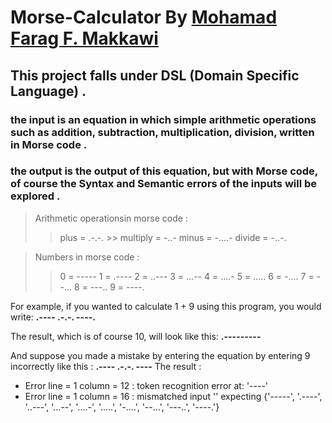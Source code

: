 # Morse-Calculator By [Mohamad Farag F. Makkawi](https://github.com/Makkawi011)

## This project falls under DSL (Domain Specific Language) .
### the **input** is an equation in which simple arithmetic operations such as addition, subtraction, multiplication, division, written in Morse code .
### the **output** is the output of this equation, but with Morse code, of course the Syntax and Semantic errors of the inputs will be explored .

> Arithmetic operationsin morse code  : 
>> plus =  .-.-.                                                                                                                                                                       >> multiply =  -..-
>> minus =  -....-
>> divide =  -..-.
          
> Numbers in morse code  :       
>> 0 = -----
>> 1 = .----
>> 2 = ..---
>> 3 = ...--
>> 4 = ....-
>> 5 = .....
>> 6 = -....
>> 7 = --...
>> 8 = ---..
>> 9 = ----.
 
For example, if you wanted to calculate 1 + 9 using this program, you would write:      **.---- .-.-. ----.**

The result, which is of course 10, will look like this:    **.---------**

And suppose you made a mistake by entering the equation by entering 9 incorrectly like this :     **.---- .-.-. ----**
The result :
- Error line = 1 column = 12 : token recognition error at: '----'
- Error line = 1 column = 16 : mismatched input '<EOF>' expecting {'-----', '.----', '..---', '...--', '....-', '.....', '-....', '--...', '---..', '----.'}
